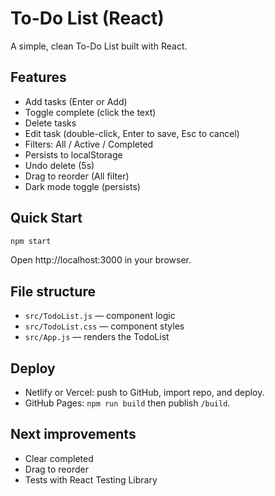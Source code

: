 # To-Do List (React)

A simple, clean To-Do List built with React.

## Features
- Add tasks (Enter or Add)
- Toggle complete (click the text)
- Delete tasks
- Edit task (double-click, Enter to save, Esc to cancel)
- Filters: All / Active / Completed
- Persists to localStorage
- Undo delete (5s)
- Drag to reorder (All filter)
- Dark mode toggle (persists)

## Quick Start

```bash
npm start
```

Open http://localhost:3000 in your browser.

## File structure
- `src/TodoList.js` — component logic
- `src/TodoList.css` — component styles
- `src/App.js` — renders the TodoList

## Deploy
- Netlify or Vercel: push to GitHub, import repo, and deploy.
- GitHub Pages: `npm run build` then publish `/build`.

## Next improvements
- Clear completed
- Drag to reorder
- Tests with React Testing Library
